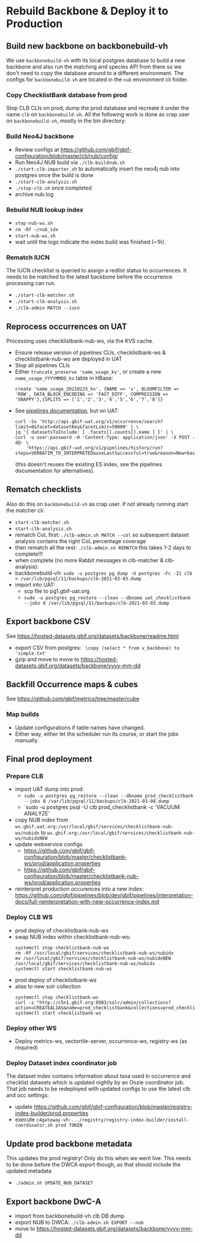 # Rebuild Backbone & Deploy it to Production

## Build new backbone on backbonebuild-vh
We use `backbonebuild-vh` with its local postgres database to build a new backbone and also run the matching and species API from there so we don't need to copy the database around to a different environment. The configs for `backbonebuild-vh` are located in the `nub` environment cli folder.

### Copy ChecklistBank database from prod
Stop CLB CLIs on prod, dump the prod database and recreate it under the name `clb` on `backbonebuild-vh`.
All the following work is done as crap user on `backbonebuild-vh`, mostly in the bin directory:

### Build Neo4J backbone
 - Review configs at https://github.com/gbif/gbif-configuration/blob/master/cli/nub/config/
 - Run Neo4J NUB build via `./clb-buildnub.sh`
 - `./start-clb-importer.sh` to automatically insert the neo4j nub into postgres once the build is done
 - `./start-clb-analysis.sh` 
 - `./stop-clb.sh` once completed
 - archive nub.log

### Rebuild NUB lookup index
 - `stop-nub-ws.sh`
 - `rm -Rf ~/nub_idx`
 - `start-nub-ws.sh`
 - wait until the logs indicate the index build was finished (~1h).

### Rematch IUCN
The IUCN checklist is queried to assign a redlist status to occurrences.
It needs to be matched to the latest backbone before the occurrence processing can run.
 - `./start-clb-matcher.sh`
 - `./start-clb-analysis.sh` 
 - `./clb-admin MATCH --iucn` 


## Reprocess occurrences on UAT
Processing uses checklistbank-nub-ws, via the KVS cache.
 - Ensure release version of pipelines CLIs, checklistbank-ws & checklistbank-nub-ws are deployed in UAT
 - Stop all pipelines CLIs
 - Either `truncate_preserve 'name_usage_kv'`, or create a new `name_usage_YYYYMMDD_kv` table in HBase:
   ```
   create 'name_usage_20210225_kv', {NAME => 'v', BLOOMFILTER => 'ROW', DATA_BLOCK_ENCODING => 'FAST_DIFF', COMPRESSION => 'SNAPPY'},{SPLITS => ['1','2','3','4','5','6','7','8']}
   ```
 - See [pipelines documentation](https://github.com/gbif/pipelines/tree/dev/gbif/pipelines/interpretation-docs), but on UAT:
   ```
   curl -Ss 'http://api.gbif-uat.org/v1/occurrence/search?limit=0&facet=datasetKey&facetLimit=50000' | \
   jq '{ datasetsToInclude: [ .facets[].counts[].name ] }' | \
   curl -u user:password -H 'Content-Type: application/json' -X POST -d@- \
       'https://api.gbif-uat.org/v1/pipelines/history/run?steps=VERBATIM_TO_INTERPRETED&useLastSuccessful=true&reason=New+backbone'
   ````
   (this doesn't reuses the existing ES index, see the pipelines documentation for alternatives).

## Rematch checklists
Also do this on `backbonebuild-vh` as crap user.
If not already running start the matcher cli:
 - `start-clb-matcher.sh`
 - `start-clb-analysis.sh`
 - rematch CoL first: `./clb-admin.sh MATCH --col` so subsequent dataset analysis contains the right CoL percentage coverage
 - then rematch all the rest: `./clb-admin.sh REMATCH` this takes 1-2 days to complete!!!
 - when complete (no more Rabbit messages in clb-matcher & clb-analysis):
 - backbonebuild-vh: `sudo -u postgres pg_dump -U postgres -Fc -Z1 clb > /var/lib/pgsql/11/backups/clb-2021-03-03.dump`
 - import into UAT:
   - scp file to pg1.gbif-uat.org
   - `sudo -u postgres pg_restore --clean --dbname uat_checklistbank --jobs 8 /var/lib/pgsql/11/backups/clb-2021-03-03.dump`

## Export backbone CSV
See https://hosted-datasets.gbif.org/datasets/backbone/readme.html
- export CSV from postgres: ` \copy (select * from v_backbone) to 'simple.txt'`
- gzip and move to move to https://hosted-datasets.gbif.org/datasets/backbone/yyyy-mm-dd
 
## Backfill Occurrence maps & cubes
See https://github.com/gbif/metrics/tree/master/cube

### Map builds
 - Update configurations if table names have changed.
 - Either way, either let the scheduler run its course, or start the jobs manually.

## Final prod deployment
### Prepare CLB
 - import UAT dump into prod:
   - `sudo -u postgres pg_restore --clean --dbname prod_checklistbank --jobs 8 /var/lib/pgsql/11/backups/clb-2021-03-08.dump`
   - `sudo -u postgres psql -U clb prod_checklistbank -c 'VACUUM ANALYZE'
 - copy NUB index from `ws.gbif.uat.org:/usr/local/gbif/services/checklistbank-nub-ws/nubidx` to `ws.gbif.org:/usr/local/gbif/services/checklistbank-nub-ws/nubidxNEW`
 - update webservice configs
   - https://github.com/gbif/gbif-configuration/blob/master/checklistbank-ws/prod/application.properties
   - https://github.com/gbif/gbif-configuration/blob/master/checklistbank-nub-ws/prod/application.properties
 - reinterpret production occurences into a new index: https://github.com/gbif/pipelines/blob/dev/gbif/pipelines/interpretation-docs/full-reinterpretation-with-new-occurrence-index.md

### Deploy CLB WS
 - prod deploy of checklistbank-nub-ws
 - swap NUB index within checklistbank-nub-ws:
   ````
   systemctl stop checklistbank-nub-ws
   rm -Rf /usr/local/gbif/services/checklistbank-nub-ws/nubidx
   mv /usr/local/gbif/services/checklistbank-nub-ws/nubidxNEW /usr/local/gbif/services/checklistbank-nub-ws/nubidx
   systemctl start checklistbank-nub-ws
   ````
 - prod deploy of checklistbank-ws
 - alias to new solr collection
   ````
   systemctl stop checklistbank-ws
   curl -s "http://c5n1.gbif.org:8983/solr/admin/collections?action=CREATEALIAS&name=prod_checklistbank&collections=prod_checklistbank_2017_02_22"
   systemctl start checklistbank-ws
   ````

### Deploy other WS
 - Deploy metrics-ws, vectortile-server, occurrence-ws, registry-ws (as required)

### Deploy Dataset index coordinator job
The dataset index contains information about taxa used in occurrence and checklist datasets which is updated nightly by an Oozie coordinator job. That job needs to be redeployed with updated configs to use the latest clb and occ settings:
 - update https://github.com/gbif/gbif-configuration/blob/master/registry-index-builder/prod.properties
 - execute `c4gateway-vh:.../registry/registry-index-builder/install-coordinator.sh prod TOKEN`


## Update prod backbone metadata
This updates the prod registry! Only do this when we went live.
This needs to be done before the DWCA export though, as that should include the updated metadata
- `./admin.sh UPDATE_NUB_DATASET`

## Export backbone DwC-A
- import from backbonebuild-vh clb DB dump
- export NUB to DWCA: `./clb-admin.sh EXPORT --nub`
- move to https://hosted-datasets.gbif.org/datasets/backbone/yyyy-mm-dd
